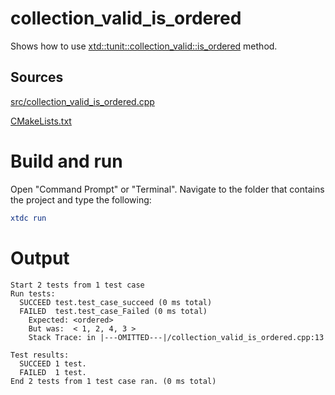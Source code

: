 # collection_valid_is_ordered

Shows how to use [xtd::tunit::collection_valid::is_ordered](https://gammasoft71.github.io/xtd/reference_guides/latest/classxtd_1_1tunit_1_1collection__valid.html#abab68a7c738a9c696db3d6e8195d11d8) method.

## Sources

[src/collection_valid_is_ordered.cpp](src/collection_valid_is_ordered.cpp)

[CMakeLists.txt](CMakeLists.txt)

# Build and run

Open "Command Prompt" or "Terminal". Navigate to the folder that contains the project and type the following:

```cmake
xtdc run
```

# Output

```
Start 2 tests from 1 test case
Run tests:
  SUCCEED test.test_case_succeed (0 ms total)
  FAILED  test.test_case_Failed (0 ms total)
    Expected: <ordered>
    But was:  < 1, 2, 4, 3 >
    Stack Trace: in |---OMITTED---|/collection_valid_is_ordered.cpp:13

Test results:
  SUCCEED 1 test.
  FAILED  1 test.
End 2 tests from 1 test case ran. (0 ms total)
```

